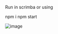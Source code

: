 Run in scrimba or using

npm i
npm start

![image](https://github.com/user-attachments/assets/07b19ea0-9251-48c6-85f1-d89225da642e)

